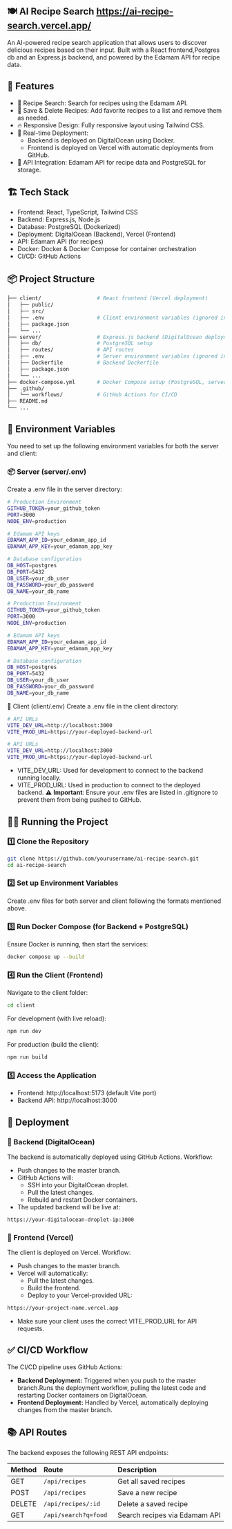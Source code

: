 
## 🍽️ AI Recipe Search https://ai-recipe-search.vercel.app/
An AI-powered recipe search application that allows users to discover delicious recipes based on their input. Built with a React frontend,Postgres db and an Express.js backend, and powered by the Edamam API for recipe data. 

## 🚀 Features
- 🌿 Recipe Search: Search for recipes using the Edamam API.
- 📄 Save & Delete Recipes: Add favorite recipes to a list and remove them as needed.
- 🔥 Responsive Design: Fully responsive layout using Tailwind CSS.
- 🔗 Real-time Deployment:
  - Backend is deployed on DigitalOcean using Docker.
  - Frontend is deployed on Vercel with automatic deployments from GitHub.
- 📡 API Integration: Edamam API for recipe data and PostgreSQL for storage.
## 🏗️ Tech Stack
- Frontend: React, TypeScript, Tailwind CSS
- Backend: Express.js, Node.js
- Database: PostgreSQL (Dockerized)
- Deployment: DigitalOcean (Backend), Vercel (Frontend)
- API: Edamam API (for recipes)
- Docker: Docker & Docker Compose for container orchestration
- CI/CD: GitHub Actions
## 📦 Project Structure
```bash
├── client/                  # React frontend (Vercel deployment)
│   ├── public/
│   ├── src/
│   ├── .env                 # Client environment variables (ignored in .gitignore)
│   ├── package.json
│   └── ...
├── server/                  # Express.js backend (DigitalOcean deployment)
│   ├── db/                  # PostgreSQL setup
│   ├── routes/              # API routes
│   ├── .env                 # Server environment variables (ignored in .gitignore)
│   ├── Dockerfile           # Backend Dockerfile
│   ├── package.json
│   └── ...
├── docker-compose.yml       # Docker Compose setup (PostgreSQL, server)
├── .github/
│   └── workflows/           # GitHub Actions for CI/CD
├── README.md
└── ...
```
## 🌿 Environment Variables
You need to set up the following environment variables for both the server and client:

### 📦 Server (server/.env)
Create a .env file in the server directory:
```bash
# Production Environment
GITHUB_TOKEN=your_github_token
PORT=3000
NODE_ENV=production

# Edamam API keys
EDAMAM_APP_ID=your_edamam_app_id
EDAMAM_APP_KEY=your_edamam_app_key

# Database configuration
DB_HOST=postgres
DB_PORT=5432
DB_USER=your_db_user
DB_PASSWORD=your_db_password
DB_NAME=your_db_name

# Production Environment
GITHUB_TOKEN=your_github_token
PORT=3000
NODE_ENV=production

# Edamam API keys
EDAMAM_APP_ID=your_edamam_app_id
EDAMAM_APP_KEY=your_edamam_app_key

# Database configuration
DB_HOST=postgres
DB_PORT=5432
DB_USER=your_db_user
DB_PASSWORD=your_db_password
DB_NAME=your_db_name
```
🎨 Client (client/.env)
Create a .env file in the client directory:
```bash
# API URLs
VITE_DEV_URL=http://localhost:3000
VITE_PROD_URL=https://your-deployed-backend-url

# API URLs
VITE_DEV_URL=http://localhost:3000
VITE_PROD_URL=https://your-deployed-backend-url
```
- VITE_DEV_URL: Used for development to connect to the backend running locally.
- VITE_PROD_URL: Used in production to connect to the deployed backend.
⚠️ **Important**: Ensure your .env files are listed in .gitignore to prevent them from being pushed to GitHub.

## 🏃‍♂️ Running the Project
### 1️⃣ Clone the Repository
```bash
git clone https://github.com/yourusername/ai-recipe-search.git
cd ai-recipe-search
```
### 2️⃣ Set up Environment Variables
Create .env files for both server and client following the formats mentioned above.

### 3️⃣ Run Docker Compose (for Backend + PostgreSQL)
Ensure Docker is running, then start the services:
```bash
docker compose up --build
```
### 4️⃣ Run the Client (Frontend)
Navigate to the client folder:

```bash
cd client
```
For development (with live reload):
```bash
npm run dev
```
For production (build the client):
```bash
npm run build
```
### 5️⃣ Access the Application
- Frontend: http://localhost:5173 (default Vite port)
- Backend API: http://localhost:3000
## 🚀 Deployment
### 📡 Backend (DigitalOcean)
The backend is automatically deployed using GitHub Actions.
Workflow:
- Push changes to the master branch.
- GitHub Actions will:
    - SSH into your DigitalOcean droplet.
    - Pull the latest changes.
    - Rebuild and restart Docker containers.
- The updated backend will be live at:
```bash
https://your-digitalocean-droplet-ip:3000
```
### 🎨 Frontend (Vercel)
The client is deployed on Vercel.
Workflow:

- Push changes to the master branch.
- Vercel will automatically:
    - Pull the latest changes.
    - Build the frontend.
    - Deploy to your Vercel-provided URL:
```bash
https://your-project-name.vercel.app
```
- Make sure your client uses the correct VITE_PROD_URL for API requests.
## ✅ CI/CD Workflow
The CI/CD pipeline uses GitHub Actions:

- **Backend Deployment:**
  Triggered when you push to the master branch.Runs the deployment workflow, pulling the latest code and restarting Docker containers on DigitalOcean.
- **Frontend Deployment:**
  Handled by Vercel, automatically deploying changes from the master branch.
## 📚 API Routes
The backend exposes the following REST API endpoints:



| Method | Route  | Description                |
| :-------- | :------- | :------------------------- |
|  GET | `/api/recipes` | Get all saved recipes |
|  POST  | `/api/recipes` | Save a new recipe |
|  DELETE | `/api/recipes/:id	` | Delete a saved recipe |
| GET | `/api/search?q=food	` | Search recipes via Edamam API


 

